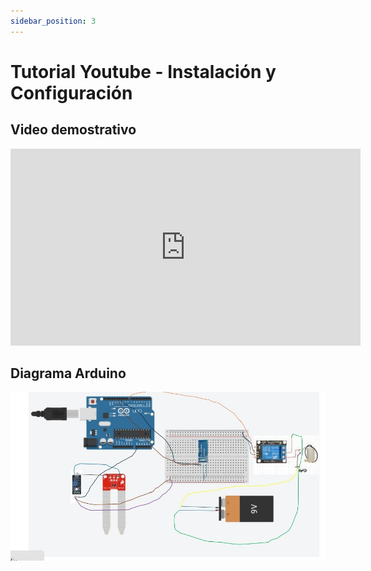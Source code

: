 ```yaml
---
sidebar_position: 3
---
```


# Tutorial Youtube - Instalación y Configuración

## Video demostrativo
<iframe width="560" height="315" src="https://www.youtube.com/embed/xGYGnRytTrc" 
title="YouTube video player" frameborder="0" 
allow="accelerometer; autoplay; clipboard-write; encrypted-media; gyroscope; picture-in-picture" 
allowfullscreen></iframe>

## Diagrama Arduino

![Example image](../../static/img/PROTOTIPO%20-%20ARDUINO%20UNO%20R3.jpg)